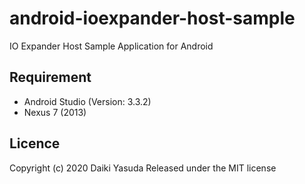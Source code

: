 android-ioexpander-host-sample
====

IO Expander Host Sample Application for Android

## Requirement

- Android Studio (Version: 3.3.2)
- Nexus 7 (2013)


## Licence

   Copyright (c) 2020 Daiki Yasuda
   Released under the MIT license
